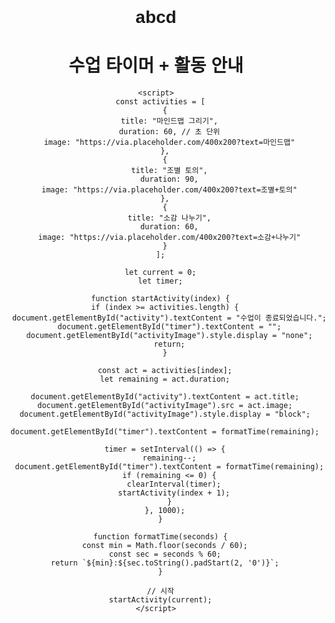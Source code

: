 # abcd
<!DOCTYPE html>
<html lang="ko">
  <head>
    <meta charset="UTF-8" />
    <meta name="viewport" content="width=device-width, initial-scale=1.0" />
    <title>수업 타이머 + 활동 안내</title>
    <style>
      body {
        font-family: sans-serif;
        text-align: center;
        padding: 2rem;
        max-width: 600px;
        margin: auto;
      }
      #activity {
        font-size: 1.5rem;
        margin-bottom: 1rem;
      }
      #timer {
        font-size: 2rem;
        margin-bottom: 1rem;
      }
      img {
        max-width: 100%;
        border-radius: 10px;
        margin-top: 1rem;
      }
    </style>
  </head>
  <body>
    <h1>수업 타이머 + 활동 안내</h1>
    <div id="activity"></div>
    <div id="timer"></div>
    <img id="activityImage" src="" alt="" style="display: none" />

    <script>
      const activities = [
        {
          title: "마인드맵 그리기",
          duration: 60, // 초 단위
          image: "https://via.placeholder.com/400x200?text=마인드맵"
        },
        {
          title: "조별 토의",
          duration: 90,
          image: "https://via.placeholder.com/400x200?text=조별+토의"
        },
        {
          title: "소감 나누기",
          duration: 60,
          image: "https://via.placeholder.com/400x200?text=소감+나누기"
        }
      ];

      let current = 0;
      let timer;

      function startActivity(index) {
        if (index >= activities.length) {
          document.getElementById("activity").textContent = "수업이 종료되었습니다.";
          document.getElementById("timer").textContent = "";
          document.getElementById("activityImage").style.display = "none";
          return;
        }

        const act = activities[index];
        let remaining = act.duration;

        document.getElementById("activity").textContent = act.title;
        document.getElementById("activityImage").src = act.image;
        document.getElementById("activityImage").style.display = "block";

        document.getElementById("timer").textContent = formatTime(remaining);

        timer = setInterval(() => {
          remaining--;
          document.getElementById("timer").textContent = formatTime(remaining);
          if (remaining <= 0) {
            clearInterval(timer);
            startActivity(index + 1);
          }
        }, 1000);
      }

      function formatTime(seconds) {
        const min = Math.floor(seconds / 60);
        const sec = seconds % 60;
        return `${min}:${sec.toString().padStart(2, '0')}`;
      }

      // 시작
      startActivity(current);
    </script>
  </body>
</html>
